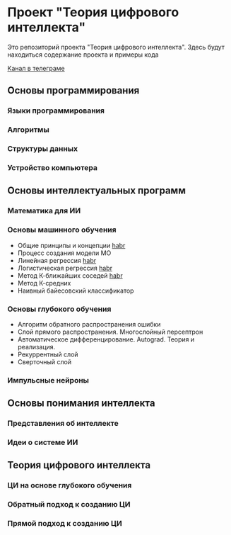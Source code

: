 # Проект "Теория цифрового интеллекта"
Это репозиторий проекта "Теория цифрового интеллекта". Здесь будут находиться содержание проекта и примеры кода

[Канал в телеграме](https://t.me/tdi_project_community_channel)

## Основы программирования
### Языки программирования
### Алгоритмы
### Структуры данных
### Устройство компьютера

## Основы интеллектуальных программ
### Математика для ИИ
### Основы машинного обучения
- Общие принципы и концепции [habr](https://habr.com/ru/articles/862704/)
- Процесс создания модели МО
- Линейная регрессия [habr](https://habr.com/ru/articles/863194/)
- Логистическая регрессия [habr](https://habr.com/ru/articles/864890/)
- Метод К-ближайших соседей [habr](https://habr.com/ru/articles/866636/)
- Метод К-средних
- Наивный байесовский классификатор
### Основы глубокого обучения
- Алгоритм обратного распространения ошибки
- Слой прямого распространения. Многослойный персептрон
- Автоматическое дифференцирование. Autograd. Теория и реализация.
- Рекуррентный слой
- Сверточный слой
### Импульсные нейроны

## Основы понимания интеллекта
### Представления об интеллекте
### Идеи о системе ИИ

## Теория цифрового интеллекта
### ЦИ на основе глубокого обучения
### Обратный подход к созданию ЦИ
### Прямой подход к созданию ЦИ


